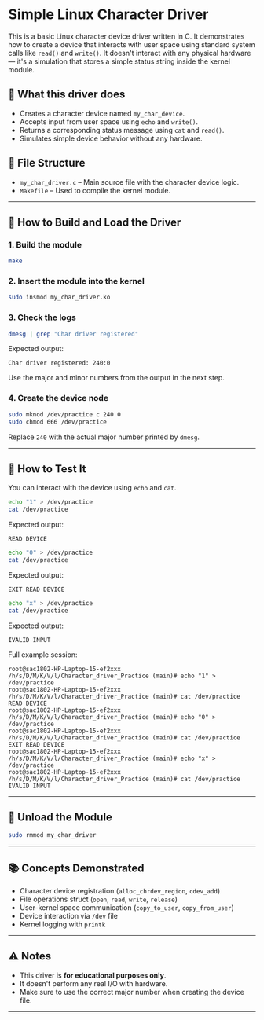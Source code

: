# Simple Linux Character Driver

This is a basic Linux character device driver written in C. It demonstrates how to create a device that interacts with user space using standard system calls like `read()` and `write()`. It doesn't interact with any physical hardware — it's a simulation that stores a simple status string inside the kernel module.

## 🧠 What this driver does

- Creates a character device named `my_char_device`.
- Accepts input from user space using `echo` and `write()`.
- Returns a corresponding status message using `cat` and `read()`.
- Simulates simple device behavior without any hardware.

## 📁 File Structure

- `my_char_driver.c` – Main source file with the character device logic.
- `Makefile` – Used to compile the kernel module.

---

## 🔧 How to Build and Load the Driver

### 1. Build the module

```bash
make
````

### 2. Insert the module into the kernel

```bash
sudo insmod my_char_driver.ko
```

### 3. Check the logs

```bash
dmesg | grep "Char driver registered"
```

Expected output:

```
Char driver registered: 240:0
```

Use the major and minor numbers from the output in the next step.

### 4. Create the device node

```bash
sudo mknod /dev/practice c 240 0
sudo chmod 666 /dev/practice
```

Replace `240` with the actual major number printed by `dmesg`.

---

## 🧪 How to Test It

You can interact with the device using `echo` and `cat`.

```bash
echo "1" > /dev/practice
cat /dev/practice
```

Expected output:

```
READ DEVICE
```

```bash
echo "0" > /dev/practice
cat /dev/practice
```

Expected output:

```
EXIT READ DEVICE
```

```bash
echo "x" > /dev/practice
cat /dev/practice
```

Expected output:

```
IVALID INPUT
```

Full example session:

```
root@sac1802-HP-Laptop-15-ef2xxx /h/s/D/M/K/V/l/Character_driver_Practice (main)# echo "1" > /dev/practice
root@sac1802-HP-Laptop-15-ef2xxx /h/s/D/M/K/V/l/Character_driver_Practice (main)# cat /dev/practice
READ DEVICE
root@sac1802-HP-Laptop-15-ef2xxx /h/s/D/M/K/V/l/Character_driver_Practice (main)# echo "0" > /dev/practice
root@sac1802-HP-Laptop-15-ef2xxx /h/s/D/M/K/V/l/Character_driver_Practice (main)# cat /dev/practice
EXIT READ DEVICE
root@sac1802-HP-Laptop-15-ef2xxx /h/s/D/M/K/V/l/Character_driver_Practice (main)# echo "x" > /dev/practice
root@sac1802-HP-Laptop-15-ef2xxx /h/s/D/M/K/V/l/Character_driver_Practice (main)# cat /dev/practice
IVALID INPUT
```

---

## 🧹 Unload the Module

```bash
sudo rmmod my_char_driver
```

---

## 📚 Concepts Demonstrated

* Character device registration (`alloc_chrdev_region`, `cdev_add`)
* File operations struct (`open`, `read`, `write`, `release`)
* User-kernel space communication (`copy_to_user`, `copy_from_user`)
* Device interaction via `/dev` file
* Kernel logging with `printk`

---

## ⚠️ Notes

* This driver is **for educational purposes only**.
* It doesn't perform any real I/O with hardware.
* Make sure to use the correct major number when creating the device file.

---

